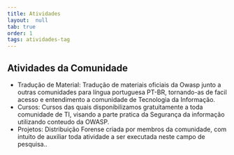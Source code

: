 ```yaml
---
title: Atividades
layout:  null
tab: true
order: 1
tags: atividades-tag
---
```




## Atividades da Comunidade
- Tradução de Material: Tradução de materiais oficiais da Owasp junto a outras comunidades para língua portuguesa PT-BR, tornando-as de facil acesso e entendimento a comunidade de Tecnologia da Informação. 
- Cursos: Cursos das quais disponibilizamos gratuitamente a toda comunidade de TI, visando a parte pratica da Segurança da informação utilizando conteudo da OWASP. 
- Projetos: Distribuição Forense criada por membros da comunidade, com intuito de auxiliar toda atividade a ser executada neste campo de pesquisa..
